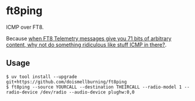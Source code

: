# ft8ping

ICMP over FT8.

Because [when FT8 Telemetry messages give you 71 bits of arbitrary content, why not do something ridiculous like stuff ICMP in there?](https://notes.doismellburning.co.uk/notebook/2025-05-06-understanding-the-ft8-binary-protocol/#telemetry-message-type).

## Usage

```
$ uv tool install --upgrade git+https://github.com/doismellburning/ft8ping
$ ft8ping --source YOURCALL --destination THEIRCALL --radio-model 1 --radio-device /dev/radio --audio-device plughw:0,0
```
